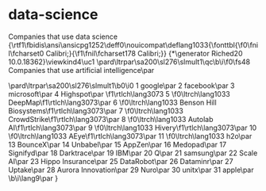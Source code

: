 # data-science
Companies that use data science
{\rtf1\fbidis\ansi\ansicpg1252\deff0\nouicompat\deflang1033{\fonttbl{\f0\fnil\fcharset0 Calibri;}{\f1\fnil\fcharset178 Calibri;}}
{\*\generator Riched20 10.0.18362}\viewkind4\uc1 
\pard\ltrpar\sa200\sl276\slmult1\qc\b\i\f0\fs48 Companies that use artificial intelligence\par

\pard\ltrpar\sa200\sl276\slmult1\b0\i0 1 google\par
2 facebook\par
3 microsoft\par
4  Highspot\par
\f1\rtlch\lang3073 5 \f0\ltrch\lang1033 DeepMap\f1\rtlch\lang3073\par
6 \f0\ltrch\lang1033 Benson Hill Biosystems\f1\rtlch\lang3073\par
7 \f0\ltrch\lang1033  CrowdStrike\f1\rtlch\lang3073\par
8 \f0\ltrch\lang1033 Autolab AI\f1\rtlch\lang3073\par
9 \f0\ltrch\lang1033 Hivery\f1\rtlch\lang3073\par
10 \f0\ltrch\lang1033 AEye\f1\rtlch\lang3073\par
11 \f0\ltrch\lang1033 h2o\par
13 BounceX\par
14 Unbabel\par
15 AppZen\par
16 Medopad\par
17 Signifyd\par
18 Darktrace\par
19 IBM\par
20 Q\par
21 samsung\par
22 Scale AI\par
23 Hippo Insurance\par
25 DataRobot\par
26 Dataminr\par
27 Uptake\par
28 Aurora Innovation\par
29 Nuro\par
30 unitx\par
31 apple\par
\b\i\lang9\par
}
 
